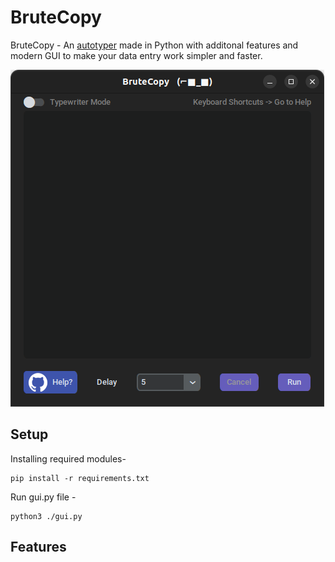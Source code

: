 # BruteCopy
BruteCopy - An <ins>autotyper</ins> made in Python with additonal features and modern GUI to make your data entry work simpler and faster.

![BruteCopy on Linux](https://github.com/slaygun/BruteCopy-AutoTyper/blob/master/screenshots/brutecopyonlinux.png)

## Setup
Installing required modules-

    pip install -r requirements.txt
Run gui.py file -

    python3 ./gui.py
 
## Features
